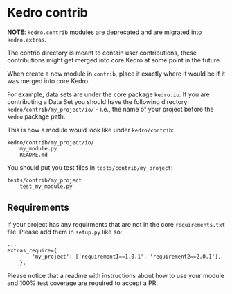 # Kedro contrib

**NOTE**: `kedro.contrib` modules are deprecated and are migrated into `kedro.extras`.

The contrib directory is meant to contain user contributions, these
contributions might get merged into core Kedro at some point in the future.

When create a new module in `contrib`, place it exactly where it would be if it
was merged into core Kedro.

For example, data sets are under the core package `kedro.io`. If you are
contributing a Data Set you should have the following directory:
`kedro/contrib/my_project/io/` - i.e., the name of your project before the
`kedro` package path.

This is how a module would look like under `kedro/contrib`:
```
kedro/contrib/my_project/io/
    my_module.py
    README.md
```

You should put you test files in `tests/contrib/my_project`:
```
tests/contrib/my_project
    test_my_module.py
```

## Requirements

If your project has any requirments that are not in the core `requirements.txt`
file. Please add them in `setup.py` like so:
```
...
extras_require={
        'my_project': ['requirement1==1.0.1', 'requirement2==2.0.1'],
    },
```

Please notice that a readme with instructions about how to use your module
and 100% test coverage are required to accept a PR.
